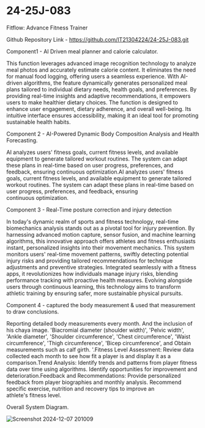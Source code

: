 # 24-25J-083

Fitflow: Advance Fitness Trainer

Github Repository Link - https://github.com/IT21304224/24-25J-083.git

Component1 - AI Driven meal planner and calorie calculator.

This function leverages advanced image recognition technology to analyze meal photos and accurately estimate calorie content. It eliminates the need for manual food logging, offering users a seamless experience. With AI-driven algorithms, the feature dynamically generates personalized meal plans tailored to individual dietary needs, health goals, and preferences. By providing real-time insights and adaptive recommendations, it empowers users to make healthier dietary choices. The function is designed to enhance user engagement, dietary adherence, and overall well-being. Its intuitive interface ensures accessibility, making it an ideal tool for promoting sustainable health habits.

Component 2 - AI-Powered Dynamic Body Composition Analysis and Health Forecasting. 

AI analyzes users' fitness goals, current fitness levels, and available equipment to generate tailored workout routines. The system can adapt these plans in real-time based on user progress, preferences, and feedback, ensuring continuous optimization.AI analyzes users' fitness goals, current fitness levels, and available equipment to generate tailored workout routines. The system can adapt these plans in real-time based on user progress, preferences, and feedback, ensuring continuous optimization.

Component 3 - Real-Time posture correction and injury detection 

In today's dynamic realm of sports and fitness technology, real-time biomechanics analysis stands out as a pivotal tool for injury prevention. By harnessing advanced motion capture, sensor fusion, and machine learning algorithms, this innovative approach offers athletes and fitness enthusiasts instant, personalized insights into their movement mechanics. This system monitors users' real-time movement patterns, swiftly detecting potential injury risks and providing tailored recommendations for technique adjustments and preventive strategies. Integrated seamlessly with a fitness apps, it revolutionizes how individuals manage injury risks, blending performance tracking with proactive health measures. Evolving alongside users through continuous learning, this technology aims to transform athletic training by ensuring safer, more sustainable physical pursuits.

Component 4 - captured the body measurement & used that measurement to draw conclusions.

Reporting detailed body measurements every month. And the inclusion of his chaya image. 'Biacromial diameter (shoulder width)', 'Pelvic width', 'Ankle diameter', 'Shoulder circumference', 'Chest circumference', 'Waist circumference', 'Thigh circumference', 'Bicep circumference', and Obtain measurements such as calf girth. '.Fitness Level Assessment: Review data collected each month to see how fit a player is and display it as a comparison.Trend Analysis: Identify trends and patterns from player fitness data over time using algorithms. Identify opportunities for improvement and deterioration.Feedback and Recommendations: Provide personalized feedback from player biographies and monthly analysis. Recommend specific exercise, nutrition and recovery tips to improve an athlete's fitness level.


Overall System Diagram.



![Screenshot 2024-12-07 201009](https://github.com/user-attachments/assets/39575848-bd2a-43e4-aa52-7c4766829603)



